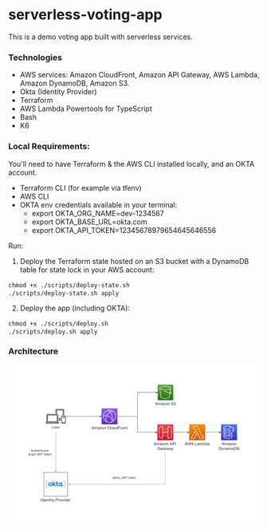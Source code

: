 # serverless-voting-app

This is a demo voting app built with serverless services.

### Technologies

- AWS services: Amazon CloudFront, Amazon API Gateway, AWS Lambda, Amazon DynamoDB, Amazon S3.
- Okta (Identity Provider)
- Terraform
- AWS Lambda Powertools for TypeScript
- Bash
- K6

### Local Requirements:

You'll need to have Terraform & the AWS CLI installed locally, and an OKTA account.

* Terraform CLI (for example via tfenv)
* AWS CLI
* OKTA env credentials available in your terminal:
    * export OKTA_ORG_NAME=dev-1234567
    * export OKTA_BASE_URL=okta.com
    * export OKTA_API_TOKEN=12345678979654645646556


Run:

1) Deploy the Terraform state hosted on an S3 bucket with a DynamoDB table for state lock in your AWS account:
```shell
chmod +x ./scripts/deploy-state.sh
./scripts/deploy-state.sh apply
```

2) Deploy the app (including OKTA):
```shell
chmod +x ./scripts/deploy.sh
./scripts/deploy.sh apply
```

### Architecture

![Architecture diagram](./docs/images/serverless-voting-app.png)
